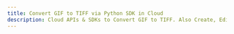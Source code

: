 ---title: Convert GIF to TIFF via Python SDK in Clouddescription: Cloud APIs & SDKs to Convert GIF to TIFF. Also Create, Edit & Render Microsoft Word & OpenOffice documents in the Cloud.---